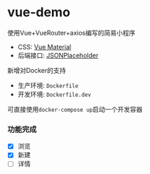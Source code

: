 # vue-demo

使用Vue+VueRouter+axios编写的简易小程序

- CSS: [Vue Material](https://vuematerial.io/)
- 后端接口: [JSONPlaceholder](http://jsonplaceholder.typicode.com/)

新增对Docker的支持
- 生产环境: `Dockerfile`
- 开发环境: `Dockerfile.dev`

可直接使用`docker-compose up`启动一个开发容器

### 功能完成
- [x] 浏览
- [x] 新建
- [ ] 详情
